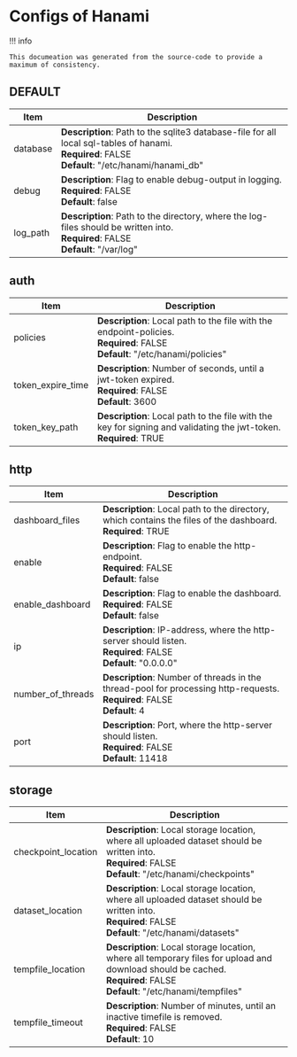 # Configs of Hanami

!!! info

    This documeation was generated from the source-code to provide a maximum of consistency.

## DEFAULT

| Item     | Description                                                                                                                                               |
| -------- | --------------------------------------------------------------------------------------------------------------------------------------------------------- |
| database | **Description**: Path to the sqlite3 database-file for all local sql-tables of hanami.<br>**Required**: FALSE<br>**Default**: "/etc/hanami/hanami_db"<br> |
| debug    | **Description**: Flag to enable debug-output in logging.<br>**Required**: FALSE<br>**Default**: false<br>                                                 |
| log_path | **Description**: Path to the directory, where the log-files should be written into.<br>**Required**: FALSE<br>**Default**: "/var/log"<br>                 |

## auth

| Item              | Description                                                                                                                           |
| ----------------- | ------------------------------------------------------------------------------------------------------------------------------------- |
| policies          | **Description**: Local path to the file with the endpoint-policies.<br>**Required**: FALSE<br>**Default**: "/etc/hanami/policies"<br> |
| token_expire_time | **Description**: Number of seconds, until a jwt-token expired.<br>**Required**: FALSE<br>**Default**: 3600<br>                        |
| token_key_path    | **Description**: Local path to the file with the key for signing and validating the jwt-token.<br>**Required**: TRUE<br>              |

## http

| Item              | Description                                                                                                                      |
| ----------------- | -------------------------------------------------------------------------------------------------------------------------------- |
| dashboard_files   | **Description**: Local path to the directory, which contains the files of the dashboard.<br>**Required**: TRUE<br>               |
| enable            | **Description**: Flag to enable the http-endpoint.<br>**Required**: FALSE<br>**Default**: false<br>                              |
| enable_dashboard  | **Description**: Flag to enable the dashboard.<br>**Required**: FALSE<br>**Default**: false<br>                                  |
| ip                | **Description**: IP-address, where the http-server should listen.<br>**Required**: FALSE<br>**Default**: "0.0.0.0"<br>           |
| number_of_threads | **Description**: Number of threads in the thread-pool for processing http-requests.<br>**Required**: FALSE<br>**Default**: 4<br> |
| port              | **Description**: Port, where the http-server should listen.<br>**Required**: FALSE<br>**Default**: 11418<br>                     |

## storage

| Item                | Description                                                                                                                                                                     |
| ------------------- | ------------------------------------------------------------------------------------------------------------------------------------------------------------------------------- |
| checkpoint_location | **Description**: Local storage location, where all uploaded dataset should be written into.<br>**Required**: FALSE<br>**Default**: "/etc/hanami/checkpoints"<br>                |
| dataset_location    | **Description**: Local storage location, where all uploaded dataset should be written into.<br>**Required**: FALSE<br>**Default**: "/etc/hanami/datasets"<br>                   |
| tempfile_location   | **Description**: Local storage location, where all temporary files for upload and download should be cached.<br>**Required**: FALSE<br>**Default**: "/etc/hanami/tempfiles"<br> |
| tempfile_timeout    | **Description**: Number of minutes, until an inactive timefile is removed.<br>**Required**: FALSE<br>**Default**: 10<br>                                                        |
